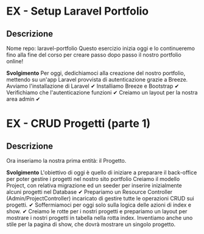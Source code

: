 # EX - Setup Laravel Portfolio
## Descrizione
Nome repo: laravel-portfolio
Questo esercizio inizia oggi e lo continueremo fino alla fine del corso per creare passo dopo passo il nostro portfolio online!

**Svolgimento**
Per oggi, dedichiamoci alla creazione del nostro portfolio, mettendo su un'app Laravel provvista di autenticazione grazie a Breeze.
Avviamo l'installazione di Laravel ✔
Installiamo Breeze e Bootstrap ✔
Verifichiamo che l'autenticazione funzioni ✔
Creiamo un layout per la nostra area admin ✔

# EX - CRUD Progetti (parte 1)
## Descrizione
Ora inseriamo la nostra prima entità: il Progetto.

**Svolgimento**
L'obiettivo di oggi è quello di iniziare a preparare il back-office per poter gestire i progetti nel nostro sito portfolio
Creiamo il modello Project, con relativa migrazione ed un seeder per inserire inizialmente alcuni progetti nel Database ✔
Prepariamo un Resource Controller (Admin/ProjectController) incaricato di gestire tutte le operazioni CRUD sui progetti. ✔
Soffermiamoci per oggi solo sulla logica delle azioni di index e show. ✔
Creiamo le rotte per i nostri progetti e prepariamo un layout per mostrare i nostri progetti in tabella nella rotta index. Inventiamo anche uno stile per la pagina di show, che dovrà mostrare un singolo progetto. 